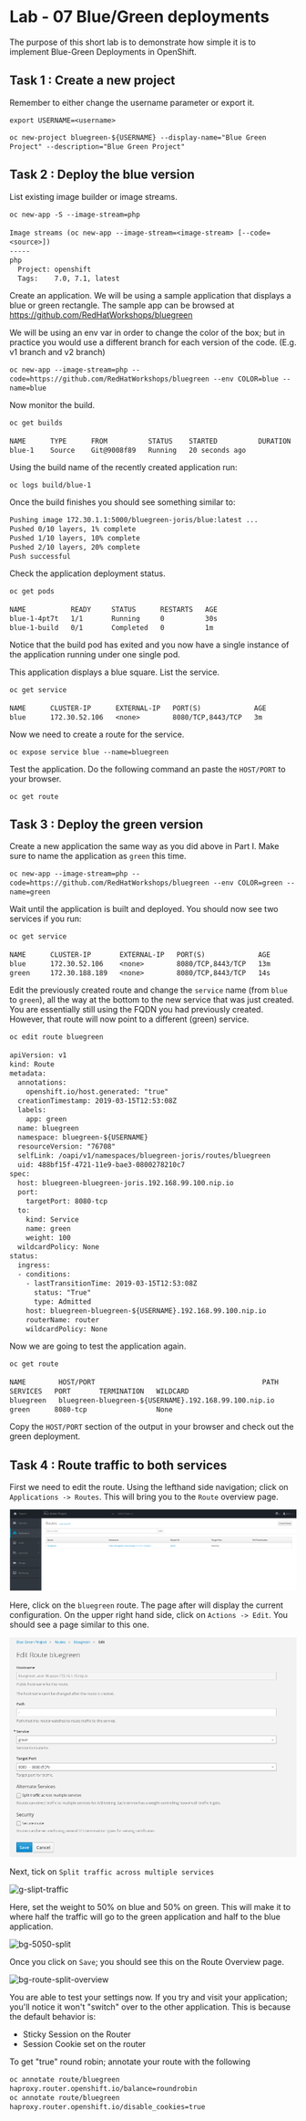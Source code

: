 # Lab - 07 Blue/Green deployments

The purpose of this short lab is to demonstrate how simple it is to
implement Blue-Green Deployments in OpenShift.

## Task 1 : Create a new project

Remember to either change the username parameter or export it.

```
export USERNAME=<username>
```

```
oc new-project bluegreen-${USERNAME} --display-name="Blue Green Project" --description="Blue Green Project"
```

## Task 2 : Deploy the blue version

List existing image builder or image streams.

```
oc new-app -S --image-stream=php

Image streams (oc new-app --image-stream=<image-stream> [--code=<source>])
-----
php
  Project: openshift
  Tags:    7.0, 7.1, latest
```

Create an application. We will be using a sample application that displays a blue or green
rectangle. The sample app can be browsed at
https://github.com/RedHatWorkshops/bluegreen

We will be using an env var in order to change the color of the box; but
in practice you would use a different branch for each version of the
code. (E.g. v1 branch and v2 branch)

```
oc new-app --image-stream=php --code=https://github.com/RedHatWorkshops/bluegreen --env COLOR=blue --name=blue
```

Now monitor the build.

```
oc get builds

NAME      TYPE      FROM          STATUS    STARTED          DURATION
blue-1    Source    Git@9008f89   Running   20 seconds ago   
```

Using the build name of the recently created application run:

```
oc logs build/blue-1
```

Once the build finishes you should see something similar to:

```
Pushing image 172.30.1.1:5000/bluegreen-joris/blue:latest ...
Pushed 0/10 layers, 1% complete
Pushed 1/10 layers, 10% complete
Pushed 2/10 layers, 20% complete
Push successful
```

Check the application deployment status.

```
oc get pods

NAME           READY     STATUS      RESTARTS   AGE
blue-1-4pt7t   1/1       Running     0          30s
blue-1-build   0/1       Completed   0          1m
```

Notice that the build pod has exited and you now have a single instance
of the application running under one single pod.

This application displays a blue square. List the service.

```
oc get service

NAME      CLUSTER-IP      EXTERNAL-IP   PORT(S)             AGE
blue      172.30.52.106   <none>        8080/TCP,8443/TCP   3m
```

Now we need to create a route for the service.

```
oc expose service blue --name=bluegreen
```

Test the application. Do the following command an paste the `HOST/PORT` to your
browser.

```
oc get route
```

## Task 3 : Deploy the green version

Create a new application the same way as you did above in Part I. Make
sure to name the application as `green` this time.

```
oc new-app --image-stream=php --code=https://github.com/RedHatWorkshops/bluegreen --env COLOR=green --name=green
```

Wait until the application is built and deployed. You should now see
two services if you run:

```
oc get service

NAME      CLUSTER-IP       EXTERNAL-IP   PORT(S)             AGE
blue      172.30.52.106    <none>        8080/TCP,8443/TCP   13m
green     172.30.188.189   <none>        8080/TCP,8443/TCP   14s
```

Edit the previously created route and change the `service` name (from
`blue` to `green`), all the way at the bottom to the new service that
was just created. You are essentially still using the FQDN you had
previously created. However, that route will now point to a different
(green) service.

```
oc edit route bluegreen

apiVersion: v1
kind: Route
metadata:
  annotations:
    openshift.io/host.generated: "true"
  creationTimestamp: 2019-03-15T12:53:08Z
  labels:
    app: green
  name: bluegreen
  namespace: bluegreen-${USERNAME}
  resourceVersion: "76708"
  selfLink: /oapi/v1/namespaces/bluegreen-joris/routes/bluegreen
  uid: 488bf15f-4721-11e9-bae3-0800278210c7
spec:
  host: bluegreen-bluegreen-joris.192.168.99.100.nip.io
  port:
    targetPort: 8080-tcp
  to:
    kind: Service
    name: green
    weight: 100
  wildcardPolicy: None
status:
  ingress:
  - conditions:
    - lastTransitionTime: 2019-03-15T12:53:08Z
      status: "True"
      type: Admitted
    host: bluegreen-bluegreen-${USERNAME}.192.168.99.100.nip.io
    routerName: router
    wildcardPolicy: None
```

Now we are going to test the application again.

```
oc get route

NAME        HOST/PORT                                         PATH      SERVICES   PORT       TERMINATION   WILDCARD
bluegreen   bluegreen-bluegreen-${USERNAME}.192.168.99.100.nip.io             green      8080-tcp                 None
```

Copy the `HOST/PORT` section of the output in your browser and check out the green
deployment.

## Task 4 : Route traffic to both services

First we need to edit the route. Using the lefthand side navigation; click on
`Applications -> Routes`. This will bring you to the `Route` overview page.

![bg-routes-page](../images/bg-routes-page.png "bg-routes-page")

Here, click on the  `bluegreen` route. The page after will display the current configuration.
On the upper right hand side, click on `Actions -> Edit`. You should see a page similar to
this one.

![bg-edit-route](../images/bg-edit-route.png "bg-edit-route")

Next, tick on `Split traffic across multiple services`

![g-slipt-traffic](../images/g-slipt-traffic "g-slipt-traffic")

Here, set the weight to 50% on blue and 50% on green. This will make it to where half the
traffic will go to the green application and half to the blue application.

![bg-5050-split](../images/bg-5050-split "bg-5050-split")

Once you click on `Save`; you should see this on the Route Overview page.

![bg-route-split-overview](../images/bg-route-split-overview "bg-route-split-overview")

You are able to test your settings now. If you try and visit your application; you'll notice it won't "switch" over
to the other application. This is because the default behavior is:

* Sticky Session on the Router
* Session Cookie set on the router

To get "true" round robin; annotate your route with the following

```
oc annotate route/bluegreen haproxy.router.openshift.io/balance=roundrobin
oc annotate route/bluegreen haproxy.router.openshift.io/disable_cookies=true
``` 
